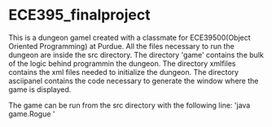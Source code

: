 # ECE395_finalproject
This is a dungeon gameI created with a classmate for ECE39500(Object Oriented Programming) at Purdue.
All the files necessary to run the dungeon are inside the src directory. The directory 'game' contains the bulk of the logic behind programmin the dungeon. The directory xmlfiles contains the xml files needed to initialize the dungeon. The directory asciipanel contains the code necessary to generate the window where the game is displayed. 

The game can be run from the src directory with the following line: 'java game.Rogue <xmlfile>'
